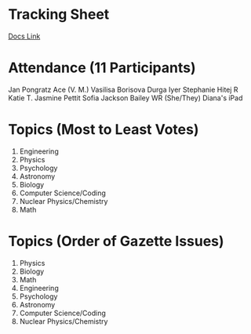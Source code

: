 # Tracking Sheet
[Docs Link](https://docs.google.com/spreadsheets/d/1iBBzwBZ9ArAdUERjFStySn6mDErG1X3bOGqe6h_bA0A/edit)

# Attendance (11 Participants)
Jan Pongratz
Ace (V. M.)
Vasilisa Borisova
Durga Iyer
Stephanie
Hitej R
Katie T.
Jasmine Pettit
Sofia Jackson
Bailey WR (She/They)
Diana's iPad

# Topics (Most to Least Votes)
1. Engineering
2. Physics
3. Psychology
4. Astronomy
5. Biology
6. Computer Science/Coding
7. Nuclear Physics/Chemistry
8. Math

# Topics (Order of Gazette Issues)
1. Physics
2. Biology
3. Math
4. Engineering
5. Psychology
6. Astronomy
7. Computer Science/Coding
8. Nuclear Physics/Chemistry